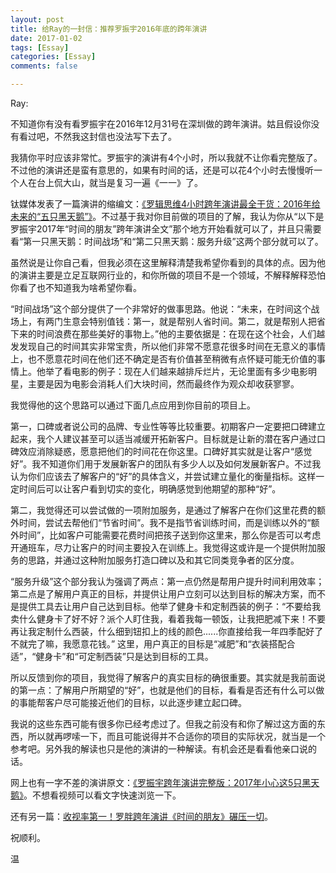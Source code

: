 ```yaml
---
layout: post
title: 给Ray的一封信：推荐罗振宇2016年底的跨年演讲
date: 2017-01-02
tags: [Essay]
categories: [Essay]
comments: false

---
```


Ray:

不知道你有没有看罗振宇在2016年12月31号在深圳做的跨年演讲。姑且假设你没有看过吧，不然我这封信也没法写下去了。

我猜你平时应该非常忙。罗振宇的演讲有4个小时，所以我就不让你看完整版了。不过他的演讲还是蛮有意思的，如果有时间的话，还是可以花4个小时去慢慢听一个人在台上侃大山，就当是复习一遍《一一》了。

钛媒体发表了一篇演讲的缩编文：[《罗辑思维4小时跨年演讲最全干货：2016年给未来的“五只黑天鹅”》](http://www.tmtpost.com/2552752.html)。不过基于我对你目前做的项目的了解，我认为你从“以下是罗振宇2017年“时间的朋友”跨年演讲全文”那个地方开始看就可以了，并且只需要看“第一只黑天鹅：时间战场”和“第二只黑天鹅：服务升级”这两个部分就可以了。

虽然说是让你自己看，但我必须在这里解释清楚我希望你看到的具体的点。因为他的演讲主要是立足互联网行业的，和你所做的项目不是一个领域，不解释解释恐怕你看了也不知道我为啥希望你看。

“时间战场”这个部分提供了一个非常好的做事思路。他说：“未来，在时间这个战场上，有两门生意会特别值钱：第一，就是帮别人省时间。第二，就是帮别人把省下来的时间浪费在那些美好的事物上。”他的主要依据是：在现在这个社会，人们越发发现自己的时间其实非常宝贵，所以他们非常不愿意花很多时间在无意义的事情上，也不愿意花时间在他们还不确定是否有价值甚至稍微有点怀疑可能无价值的事情上。他举了看电影的例子：现在人们越来越排斥烂片，无论里面有多少电影明星，主要是因为电影会消耗人们大块时间，然而最终作为观众却收获寥寥。

我觉得他的这个思路可以通过下面几点应用到你目前的项目上。

第一，口碑或者说公司的品牌、专业性等等比较重要。初期客户一定要把口碑建立起来，我个人建议甚至可以适当减缓开拓新客户。目标就是让新的潜在客户通过口碑效应消除疑惑，愿意把他们的时间花在你这里。口碑好其实就是让客户“感觉好”。我不知道你们用于发展新客户的团队有多少人以及如何发展新客户。不过我认为你们应该去了解客户的“好”的具体含义，并尝试建立量化的衡量指标。这样一定时间后可以让客户看到切实的变化，明确感觉到他期望的那种“好”。

第二，我觉得还可以尝试做的一项附加服务，是通过了解客户在你们这里花费的额外时间，尝试去帮他们“节省时间”。我不是指节省训练时间，而是训练以外的“额外时间”，比如客户可能需要花费时间把孩子送到你这里来，那么你是否可以考虑开通班车，尽力让客户的时间主要投入在训练上。我觉得这或许是一个提供附加服务的思路，并通过这种附加服务打造口碑以及和其它同类竞争者的区分度。

“服务升级”这个部分我认为强调了两点：第一点仍然是帮用户提升时间利用效率；第二点是了解用户真正的目标，并提供让用户立刻可以达到目标的解决方案，而不是提供工具去让用户自己达到目标。他举了健身卡和定制西装的例子：“不要给我卖什么健身卡了好不好？派个人盯住我，看着我每一顿饭，让我把肥减下来！不要再让我定制什么西装，什么细到钮扣上的线的颜色......你直接给我一年四季配好了不就完了嘛，我愿意花钱。” 这里，用户真正的目标是“减肥”和“衣装搭配合适”，“健身卡”和“可定制西装”只是达到目标的工具。

所以反馈到你的项目，我觉得了解客户的真实目标的确很重要。其实就是我前面说的第一点：了解用户所期望的“好”，也就是他们的目标，看看是否还有什么可以做的事能帮客户尽可能接近他们的目标，以此逐步建立起口碑。

我说的这些东西可能有很多你已经考虑过了。但我之前没有和你了解过这方面的东西，所以就再啰嗦一下，而且可能说得并不合适你的项目的实际状况，就当是一个参考吧。另外我的解读也只是他的演讲的一种解读。有机会还是看看他亲口说的话。

网上也有一字不差的演讲原文：[《罗振宇跨年演讲完整版：2017年小心这5只黑天鹅》](http://tech.qq.com/a/20170101/002776.htm)。不想看视频可以看文字快速浏览一下。

还有另一篇：[收视率第一！罗胖跨年演讲《时间的朋友》碾压一切](http://www.rsswx.com/keji/1483287483874.html)。

祝顺利。

温
